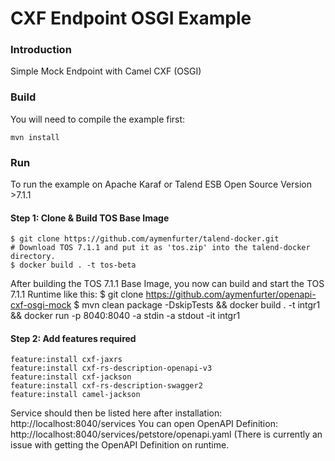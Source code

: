 # CXF Endpoint OSGI Example

### Introduction

Simple Mock Endpoint with Camel CXF (OSGI)

### Build

You will need to compile the example first:

	mvn install

### Run
To run the example on Apache Karaf or Talend ESB Open Source Version >7.1.1

#### Step 1: Clone & Build TOS Base Image
	$ git clone https://github.com/aymenfurter/talend-docker.git
	# Download TOS 7.1.1 and put it as 'tos.zip' into the talend-docker directory.
	$ docker build . -t tos-beta
After building the TOS 7.1.1 Base Image, you now can build and start the TOS 7.1.1 Runtime like this:
	$ git clone https://github.com/aymenfurter/openapi-cxf-osgi-mock
	$ mvn clean package -DskipTests && docker build . -t intgr1 && docker run -p 8040:8040 -a stdin -a stdout -it intgr1

#### Step 2: Add features required	
	feature:install cxf-jaxrs
	feature:install cxf-rs-description-openapi-v3
	feature:install cxf-jackson
	feature:install cxf-rs-description-swagger2
	feature:install camel-jackson

Service should then be listed here after installation: http://localhost:8040/services
You can open OpenAPI Definition: http://localhost:8040/services/petstore/openapi.yaml
(There is currently an issue with getting the OpenAPI Definition on runtime.
